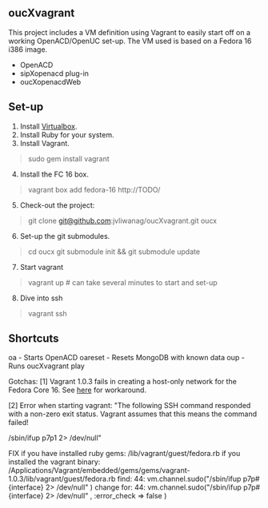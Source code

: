 oucXvagrant
-----------

This project includes a VM definition using Vagrant to easily start off on a working OpenACD/OpenUC set-up. The VM used is based on a Fedora 16 i386 image.

* OpenACD
* sipXopenacd plug-in
* oucXopenacdWeb


Set-up
------

1. Install [Virtualbox](http://virtualbox.org/).
2. Install Ruby for your system.
3. Install Vagrant.
> sudo gem install vagrant
4. Install the FC 16 box.
> vagrant box add fedora-16 http://TODO/
5. Check-out the project:
> git clone git@github.com:jvliwanag/oucXvagrant.git oucx
6. Set-up the git submodules.
> cd oucx
> git submodule init && git submodule update
7. Start vagrant
> vagrant up # can take several minutes to start and set-up
8. Dive into ssh
> vagrant ssh

Shortcuts
---------
oa - Starts OpenACD
oareset - Resets MongoDB with known data
oup - Runs oucXvagrant play


Gotchas:
[1] Vagrant 1.0.3 fails in creating a host-only network for the Fedora Core 16. See [here](https://github.com/monvillalon/vagrant/commit/dc9830350a0f2be3bb7a4b4e9fcefaed66c6a26a) for workaround.

[2] Error when starting vagrant:
"The following SSH command responded with a non-zero exit status.
Vagrant assumes that this means the command failed!

/sbin/ifup p7p1 2> /dev/null"

FIX
if you have installed ruby gems:
  /lib/vagrant/guest/fedora.rb
if you installed the vagrant binary:
  /Applications/Vagrant/embedded/gems/gems/vagrant-1.0.3/lib/vagrant/guest/fedora.rb
find:
44: vm.channel.sudo("/sbin/ifup p7p#{interface} 2> /dev/null" )
change for:
44: vm.channel.sudo("/sbin/ifup p7p#{interface} 2> /dev/null" , :error_check => false )
